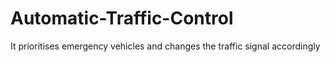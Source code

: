 # Automatic-Traffic-Control
It prioritises emergency vehicles and changes the traffic signal accordingly
